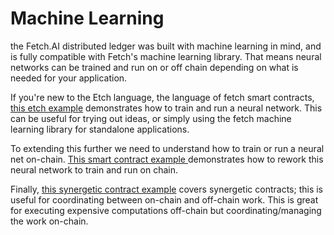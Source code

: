 # Machine Learning

the Fetch.AI distributed ledger was built with machine learning in mind, and is fully compatible with 
Fetch's machine learning library. That means neural networks can be trained and run on or off chain 
depending on what is needed for your application.

If you're new to the Etch language, the language of fetch smart contracts, 
<a href="/machine-learning/basic-etch-example" target=_blank>this etch example</a> demonstrates how to train and run a neural network.
This can be useful for trying out ideas, or simply using the fetch machine learning library for standalone applications.

To extending this further we need to understand how to train or run a neural net on-chain. 
<a href="/machine-learning/ml-smart-contract" target=_blank>This smart contract example </a> demonstrates how to rework this neural network to train and run on chain.

Finally, <a href="/machine-learning/ml-synergetic-contract" target=_blank>this synergetic contract example</a> covers synergetic contracts; this is useful for coordinating between on-chain and off-chain work.
This is great for executing expensive computations off-chain but coordinating/managing the work on-chain. 
